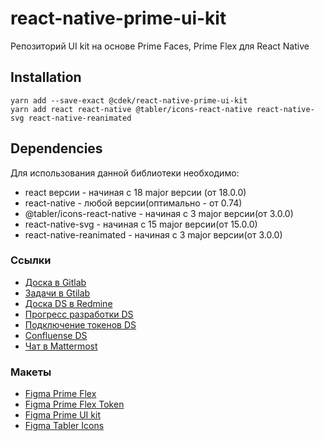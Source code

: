 # react-native-prime-ui-kit

Репозиторий UI kit на основе Prime Faces, Prime Flex для React Native

## Installation
```shell
yarn add --save-exact @cdek/react-native-prime-ui-kit
yarn add react react-native @tabler/icons-react-native react-native-svg react-native-reanimated
```

## Dependencies
Для использования данной библиотеки необходимо:
- react версии - начиная с 18 major версии (от 18.0.0)
- react-native - любой версии(оптимально - от 0.74)
- @tabler/icons-react-native - начиная с 3 major версии(от 3.0.0)
- react-native-svg - начиная с 15 major версии(от 15.0.0)
- react-native-reanimated - начиная с 3 major версии(от 3.0.0) 

### Ссылки
- [Доска в Gitlab](https://gitlab.cdek.ru/react-native/react-native-prime-ui-kit/-/boards)
- [Задачи в Gtilab](https://gitlab.cdek.ru/react-native/react-native-prime-ui-kit/-/issues)
- [Доска DS в Redmine](https://project.cdek.ru/projects/innerdev)
- [Прогресс разработки DS](https://cloud.cdek.ru/s/aokcGTsCAoEHiCg)
- [Подключение токенов DS](https://axiomatic-lock-3b2.notion.site/2e49f2b4e58e46ebab98ea8f844bcfa9)
- [Confluense DS](https://confluence.cdek.ru/display/development/Prime+Design+System)
- [Чат в Mattermost](https://talk.cdek.ru/cdek/channels/ds-react-native)

### Макеты
- [Figma Prime Flex](https://www.figma.com/design/2ZnL6XPKEpxAHvrlbRvnMu/Template-PrimeFlex-(DS)?m=auto&t=MKC7Q8gjUB5eyePK-6)
- [Figma Prime Flex Token](https://www.figma.com/design/OK44HgVRLUSTro0IAfD9zk/Tokens-PrimeFlex-(DS)?m=auto&t=MKC7Q8gjUB5eyePK-6)
- [Figma Prime UI kit](https://www.figma.com/design/4TYeki0MDLhfPGJstbIicf/UI-kit-PrimeFace-(DS)?m=auto&t=MKC7Q8gjUB5eyePK-6)
- [Figma Tabler Icons](https://www.figma.com/design/KTRlyesFYTyaNvv1DXRBCN/Icons-Tabler-(DS)?m=auto&t=MKC7Q8gjUB5eyePK-6)


